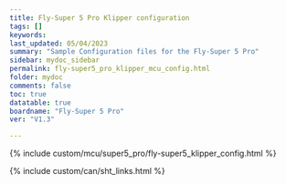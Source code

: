 ```yaml
---
title: Fly-Super 5 Pro Klipper configuration
tags: []
keywords: 
last_updated: 05/04/2023
summary: "Sample Configuration files for the Fly-Super 5 Pro"
sidebar: mydoc_sidebar
permalink: fly-super5_pro_klipper_mcu_config.html
folder: mydoc
comments: false
toc: true
datatable: true
boardname: "Fly-Super 5 Pro" 
ver: "V1.3" 

---
```


{% include custom/mcu/super5_pro/fly-super5_klipper_config.html %}

{% include custom/can/sht_links.html %}
